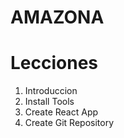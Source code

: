 # AMAZONA

# Lecciones
1. Introduccion
2. Install Tools
3. Create React App
4. Create Git Repository
